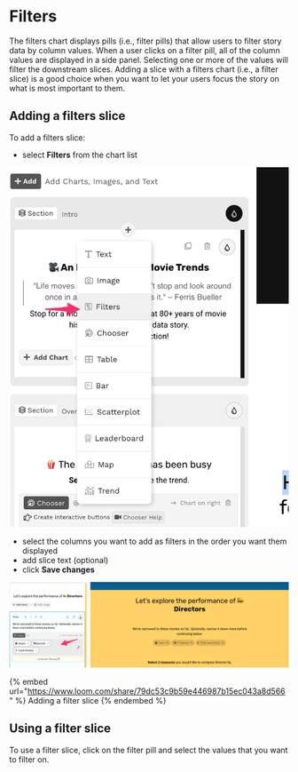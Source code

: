 # Filters

The filters chart displays pills (i.e., filter pills) that allow users to filter story data by column values. When a user clicks on a filter pill, all of the column values are displayed in a side panel. Selecting one or more of the values will filter the downstream slices. Adding a slice with a filters chart (i.e., a filter slice) is a good choice when you want to let your users focus the story on what is most important to them.&#x20;

## Adding a filters slice

To add a filters slice:

* select **Filters** from the chart list

![Select Filters from the dropdown](<../../../.gitbook/assets/image (389).png>)

* select the columns you want to add as filters in the order you want them displayed
* add slice text (optional)
* click **Save changes**

![A filters slice](<../../../.gitbook/assets/image (376).png>)

{% embed url="https://www.loom.com/share/79dc53c9b59e446987b15ec043a8d566" %}
Adding a filter slice
{% endembed %}

## Using a filter slice

To use a filter slice, click on the filter pill and select the values that you want to filter on.&#x20;
